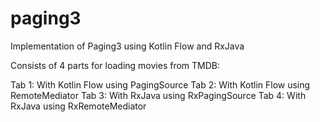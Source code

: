 
# paging3
Implementation of Paging3 using Kotlin Flow and RxJava

Consists of 4 parts for loading movies from TMDB:

Tab 1: With Kotlin Flow using PagingSource
Tab 2: With Kotlin Flow using RemoteMediator
Tab 3: With RxJava using RxPagingSource
Tab 4: With RxJava using RxRemoteMediator
